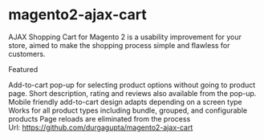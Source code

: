 # magento2-ajax-cart

AJAX Shopping Cart for Magento 2 is a usability improvement for your store, aimed to make the shopping process simple and flawless for customers.

Featured

Add-to-cart pop-up for selecting product options without going to product page.
Short description, rating and reviews also available from the pop-up.
Mobile friendly add-to-cart design adapts depending on a screen type
Works for all product types including bundle, grouped, and configurable products
Page reloads are eliminated from the process
Url: https://github.com/durgagupta/magento2-ajax-cart
